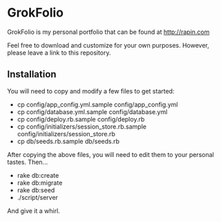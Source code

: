 GrokFolio
=========

GrokFolio is my personal portfolio that can be found at http://rapin.com

Feel free to download and customize for your own purposes. However, please leave a link to this repository.

Installation
------------

You will need to copy and modify a few files to get started:

* cp config/app_config.yml.sample config/app_config.yml
* cp config/database.yml.sample config/database.yml
* cp config/deploy.rb.sample config/deploy.rb
* cp config/initializers/session_store.rb.sample config/initializers/session_store.rb
* cp db/seeds.rb.sample db/seeds.rb

After copying the above files, you will need to edit them to your personal tastes. Then...

* rake db:create
* rake db:migrate
* rake db:seed
* ./script/server

And give it a whirl.